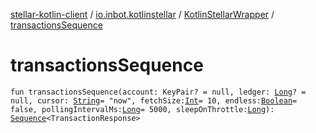 [stellar-kotlin-client](../../index.md) / [io.inbot.kotlinstellar](../index.md) / [KotlinStellarWrapper](index.md) / [transactionsSequence](./transactions-sequence.md)

# transactionsSequence

`fun transactionsSequence(account: KeyPair? = null, ledger: `[`Long`](https://kotlinlang.org/api/latest/jvm/stdlib/kotlin/-long/index.html)`? = null, cursor: `[`String`](https://kotlinlang.org/api/latest/jvm/stdlib/kotlin/-string/index.html)` = "now", fetchSize: `[`Int`](https://kotlinlang.org/api/latest/jvm/stdlib/kotlin/-int/index.html)` = 10, endless: `[`Boolean`](https://kotlinlang.org/api/latest/jvm/stdlib/kotlin/-boolean/index.html)` = false, pollingIntervalMs: `[`Long`](https://kotlinlang.org/api/latest/jvm/stdlib/kotlin/-long/index.html)` = 5000, sleepOnThrottle: `[`Long`](https://kotlinlang.org/api/latest/jvm/stdlib/kotlin/-long/index.html)`): `[`Sequence`](https://kotlinlang.org/api/latest/jvm/stdlib/kotlin.sequences/-sequence/index.html)`<TransactionResponse>`